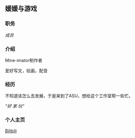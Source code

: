 ## 媛媛与游戏

### 职务

*成员*

### 介绍

Mine-imator制作者

爱好写文，绘画，配音

### 经历

不知道该怎么去发展，于是来到了ASU，想给这个工作室帮一些忙。

*“好 家 伙”*

### 个人主页

[Bilibili](https://space.bilibili.com/406744567)